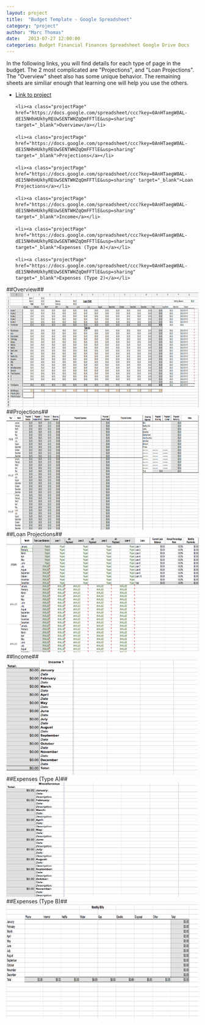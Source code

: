 ```yaml
---
layout: project
title:  "Budget Template - Google Spreadsheet"
category: "project"
author: "Marc Thomas"
date:   2013-07-27 12:00:00
categories: Budget Financial Finances Spreadsheet Google Drive Docs
---
```


In the following links, you will find details for each type of page in the budget. The 2 most complicated are "Projections", and "Loan Projections". The "Overview" sheet also has some unique behavior. The remaining sheets are similiar enough that learning one will help you use the others.

<ul class = "projectQuickLinks">
    <li><a class="projectPage"  href="https://docs.google.com/spreadsheet/ccc?key=0AnHTaegW0AL-dE15NHhHUkhyREUwSENTWHZqQmFFTlE&usp=sharing" target="_blank">Link to project</a></li>

    <li><a class="projectPage"  href="https://docs.google.com/spreadsheet/ccc?key=0AnHTaegW0AL-dE15NHhHUkhyREUwSENTWHZqQmFFTlE&usp=sharing" target="_blank">Overview</a></li>

    <li><a class="projectPage"  href="https://docs.google.com/spreadsheet/ccc?key=0AnHTaegW0AL-dE15NHhHUkhyREUwSENTWHZqQmFFTlE&usp=sharing" target="_blank">Projections</a></li>

    <li><a class="projectPage"  href="https://docs.google.com/spreadsheet/ccc?key=0AnHTaegW0AL-dE15NHhHUkhyREUwSENTWHZqQmFFTlE&usp=sharing" target="_blank">Loan Projections</a></li>

	<li><a class="projectPage"  href="https://docs.google.com/spreadsheet/ccc?key=0AnHTaegW0AL-dE15NHhHUkhyREUwSENTWHZqQmFFTlE&usp=sharing" target="_blank">Income</a></li>

	<li><a class="projectPage"  href="https://docs.google.com/spreadsheet/ccc?key=0AnHTaegW0AL-dE15NHhHUkhyREUwSENTWHZqQmFFTlE&usp=sharing" target="_blank">Expenses (Type A)</a></li>

	<li><a class="projectPage"  href="https://docs.google.com/spreadsheet/ccc?key=0AnHTaegW0AL-dE15NHhHUkhyREUwSENTWHZqQmFFTlE&usp=sharing" target="_blank">Expenses (Type 2)</a></li>
</ul>

##Overview##
<a href="/img/BudgetTemplate/BudgetOverview.png" data-lightbox="BudgetOverview"><img src="/img/BudgetTemplate/BudgetOverview.png" alt="Budget Overview" width="800" height="300"/></a>
##Projections##
<a href="/img/BudgetTemplate/Projections.png" data-lightbox="Projections"><img src="/img/BudgetTemplate/Projections.png" alt="Projections" width="800" height="300"/></a>
##Loan Projections##
<a href="/img/BudgetTemplate/LoanProjections.png" data-lightbox="Loan Projections"><img src="/img/BudgetTemplate/LoanProjections.png" alt="Loan Projections" width="800" height="300"/></a>
##Income##
<a href="/img/BudgetTemplate/Income.png" data-lightbox="Income"><img src="/img/BudgetTemplate/Income.png" alt="Income" width="500" height="300"/></a>
##Expenses (Type A)##
<a href="/img/BudgetTemplate/Expenses1.png" data-lightbox="Expenses1"><img src="/img/BudgetTemplate/Expenses1.png" alt="Expenses1" width="500" height="300"/></a>
##Expenses (Type B)##
<a href="/img/BudgetTemplate/Expenses2.png" data-lightbox="Expenses2"><img src="/img/BudgetTemplate/Expenses2.png" alt="Expenses2" width="800" height="300"/></a>

